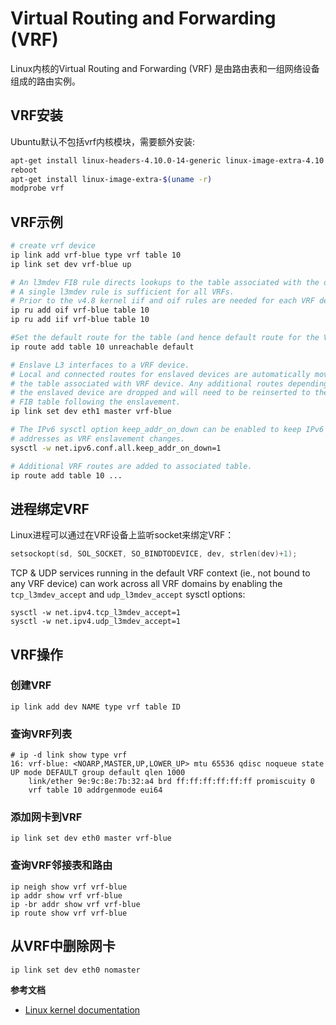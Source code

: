 # Virtual Routing and Forwarding (VRF)

Linux内核的Virtual Routing and Forwarding (VRF) 是由路由表和一组网络设备组成的路由实例。

## VRF安装

Ubuntu默认不包括vrf内核模块，需要额外安装:

```sh
apt-get install linux-headers-4.10.0-14-generic linux-image-extra-4.10.0-14-generic
reboot
apt-get install linux-image-extra-$(uname -r)
modprobe vrf
```

## VRF示例

```sh
# create vrf device
ip link add vrf-blue type vrf table 10
ip link set dev vrf-blue up

# An l3mdev FIB rule directs lookups to the table associated with the device.
# A single l3mdev rule is sufficient for all VRFs.
# Prior to the v4.8 kernel iif and oif rules are needed for each VRF device:
ip ru add oif vrf-blue table 10
ip ru add iif vrf-blue table 10

#Set the default route for the table (and hence default route for the VRF).
ip route add table 10 unreachable default

# Enslave L3 interfaces to a VRF device.
# Local and connected routes for enslaved devices are automatically moved to
# the table associated with VRF device. Any additional routes depending on
# the enslaved device are dropped and will need to be reinserted to the VRF
# FIB table following the enslavement.
ip link set dev eth1 master vrf-blue

# The IPv6 sysctl option keep_addr_on_down can be enabled to keep IPv6 global
# addresses as VRF enslavement changes.
sysctl -w net.ipv6.conf.all.keep_addr_on_down=1

# Additional VRF routes are added to associated table.
ip route add table 10 ...
```

## 进程绑定VRF

Linux进程可以通过在VRF设备上监听socket来绑定VRF：

```c
setsockopt(sd, SOL_SOCKET, SO_BINDTODEVICE, dev, strlen(dev)+1);
```

TCP & UDP services running in the default VRF context (ie., not bound
to any VRF device) can work across all VRF domains by enabling the
`tcp_l3mdev_accept` and `udp_l3mdev_accept` sysctl options:

    sysctl -w net.ipv4.tcp_l3mdev_accept=1
    sysctl -w net.ipv4.udp_l3mdev_accept=1

## VRF操作

### 创建VRF

    ip link add dev NAME type vrf table ID

### 查询VRF列表

```
# ip -d link show type vrf
16: vrf-blue: <NOARP,MASTER,UP,LOWER_UP> mtu 65536 qdisc noqueue state UP mode DEFAULT group default qlen 1000
    link/ether 9e:9c:8e:7b:32:a4 brd ff:ff:ff:ff:ff:ff promiscuity 0
    vrf table 10 addrgenmode eui64
```

### 添加网卡到VRF

    ip link set dev eth0 master vrf-blue

### 查询VRF邻接表和路由

    ip neigh show vrf vrf-blue
    ip addr show vrf vrf-blue
    ip -br addr show vrf vrf-blue
    ip route show vrf vrf-blue

## 从VRF中删除网卡

    ip link set dev eth0 nomaster

**参考文档**

- [Linux kernel documentation](https://www.kernel.org/doc/Documentation/networking/vrf.txt)